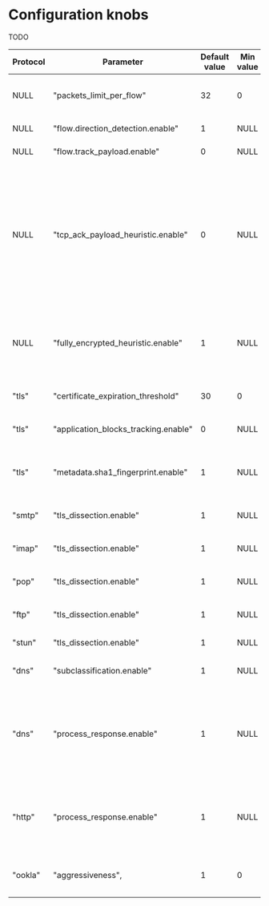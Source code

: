 
# Configuration knobs

TODO

| Protocol     | Parameter                                 | Default value | Min value | Max value | Description |
| ------       | ------                                    | ------        | ------    | ------    | ------      |
| NULL         | "packets_limit_per_flow"                  | 32            | 0         | 255       | The upper limit on the number of packets per flow that will be subject to DPI, after which classification will be considered complete (0 = no limit) |
| NULL         | "flow.direction_detection.enable"         | 1             | NULL      | NULL      | Enable/disable internal detection of packet direction (client to server or server to client) |
| NULL         | "flow.track_payload.enable"               | 0             | NULL      | NULL      | Enable/disable tracking/export of flow payload (i.e. L5/7 data) |
| NULL         | "tcp_ack_payload_heuristic.enable"        | 0             | NULL      | NULL      | In some networks, there are some anomalous TCP flows where the smallest ACK packets have some kind of zero padding. It looks like the IP and TCP headers in those frames wrongly consider the 0x00 Ethernet padding bytes as part of the TCP payload. While this kind of packets is perfectly valid per-se, in some conditions they might be treated by the TCP reassembler logic as (partial) overlaps, deceiving the classification engine. This parameter enable/disable an heuristic to detect these packets and to ignore them, allowing correct detection/classification. See #1946 for other details |
| NULL         | "fully_encrypted_heuristic.enable"        | 1             | NULL      | NULL      | Enable/disable an heuristic to detect fully encrypted sessions, i.e. flows where every bytes of the payload is encrypted in an attempt to “look like nothing”. This heuristic only analyzes the first packet of the flow. See: https://www.usenix.org/system/files/sec23fall-prepub-234-wu-mingshi.pdf |
| "tls"        | "certificate_expiration_threshold"        | 30            | 0         | 365       | The threshold (in days) used to trigger the `NDPI_TLS_CERTIFICATE_ABOUT_TO_EXPIRE` flow risk |
| "tls"        | "application_blocks_tracking.enable"      | 0             | NULL      | NULL      | Enable/disable processing of TLS Application Blocks (post handshake) to extract statistical information about the flow |
| "tls"        | "metadata.sha1_fingerprint.enable"        | 1             | NULL      | NULL      | Enable/disable computation and export of SHA1 fingerprint for TLS flows. Note that if it is disable, the flow risk `NDPI_MALICIOUS_SHA1_CERTIFICATE` is not checked |
| "smtp"       | "tls_dissection.enable"                   | 1             | NULL      | NULL      | Enable/disable dissection of TLS packets in cleartext SMTP flows (because of opportunistic TLS, via STARTTLS msg) |
| "imap"       | "tls_dissection.enable"                   | 1             | NULL      | NULL      | Enable/disable dissection of TLS packets in cleartext IMAP flows (because of opportunistic TLS, via STARTTLS msg) |
| "pop"        | "tls_dissection.enable"                   | 1             | NULL      | NULL      | Enable/disable dissection of TLS packets in cleartext POP flows (because of opportunistic TLS, via STARTTLS msg) |
| "ftp"        | "tls_dissection.enable"                   | 1             | NULL      | NULL      | Enable/disable dissection of TLS packets in cleartext FTP flows (because of opportunistic TLS, via AUTH TLS msg) |
| "stun"       | "tls_dissection.enable"                   | 1             | NULL      | NULL      | Enable/disable dissection of TLS packets multiplexed into STUN flows |
| "dns"        | "subclassification.enable"                | 1             | NULL      | NULL      | Enable/disable sub-classification of DNS flows (via query/response domain name). If disabled, some flow risks are not checked |
| "dns"        | "process_response.enable"                 | 1             | NULL      | NULL      | Enable/disable processing of DNS responses. By default, DNS flows are fully classified after the first request/response pair (or after the first response, if the request is missing). If this parameter is disabled, the flows are fully classified after the first packet, i.e. usually after the first request; in that case, some flow risks are not checked and some metadata are not exported |
| "http"       | "process_response.enable"                 | 1             | NULL      | NULL      | Enable/disable processing of HTTP responses. By default, HTTP flows are fully classified after the first request/response pair. If this parameter is disabled, the flows are fully classified after the first request; in that case, some flow risks are not checked and some metadata are not exported |
| "ookla"      | "aggressiveness",                         | 1             | 0         | 1         | Detection aggressiveness for Ookla. The value is a bitmask. Values: 0x0 = disabled; 0x01 = enable heuristic for detection over TLS (via Ookla LRU cache) |
